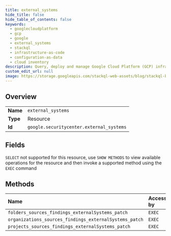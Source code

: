 ```yaml
---
title: external_systems
hide_title: false
hide_table_of_contents: false
keywords:
  - googlecloudplatform
  - gcp
  - google
  - external_systems
  - stackql
  - infrastructure-as-code
  - configuration-as-data
  - cloud inventory
description: Query, deploy and manage Google Cloud Platform (GCP) infrastructure and resources using SQL
custom_edit_url: null
image: https://storage.googleapis.com/stackql-web-assets/blog/stackql-blog-post-featured-image.png
---
```

  
    

## Overview
<table><tbody>
<tr><td><b>Name</b></td><td><code>external_systems</code></td></tr>
<tr><td><b>Type</b></td><td>Resource</td></tr>
<tr><td><b>Id</b></td><td><code>google.securitycenter.external_systems</code></td></tr>
</tbody></table>

## Fields
`SELECT` not supported for this resource, use `SHOW METHODS` to view available operations for the resource and then invoke a supported method using the `EXEC` command  
## Methods
| Name | Accessible by | Required Params |
|:-----|:--------------|:----------------|
| `folders_sources_findings_externalSystems_patch` | `EXEC` | `name` |
| `organizations_sources_findings_externalSystems_patch` | `EXEC` | `name` |
| `projects_sources_findings_externalSystems_patch` | `EXEC` | `name` |
